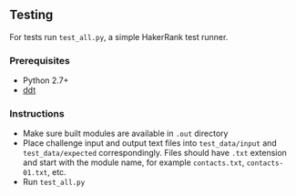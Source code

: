 ## Testing
For tests run `test_all.py`, a simple HakerRank test runner.

### Prerequisites
* Python 2.7+
* [ddt](http://ddt.readthedocs.org)

### Instructions
* Make sure built modules are available in `.out` directory
* Place challenge input and output text files into `test_data/input` and `test_data/expected` correspondingly. Files should have `.txt` extension and start with the module name, for example `contacts.txt`, `contacts-01.txt`, etc.
* Run `test_all.py`
